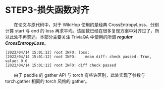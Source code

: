 # STEP3-损失函数对齐
&emsp;&emsp;在论文与原代码中，对于 WikiHop 使用的是经典 CrossEntropyLoss，分别计算 start 与 end 的 loss 再求平均。该函数已经在很多复现方案中对齐过了，所以此处不再赘述。本部分主要关注 TriviaQA 中使用的所谓 ***regular CrossEntropyLoss***。  
```
[2022/04/14 15:01:12] root INFO: loss: 
[2022/04/14 15:01:12] root INFO: 	mean diff: check passed: True, value: 0.0
[2022/04/14 15:01:12] root INFO: diff check passed
```
&emsp;&emsp;由于 paddle 的 gather API 与 torch 有些许区别，此处实现了参数与 torch.gather 相同的 torch 风格的 gather。  